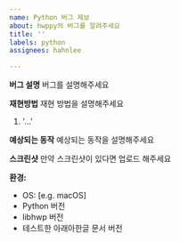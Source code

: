 ```yaml
---
name: Python 버그 제보
about: hwppy의 버그를 알려주세요
title: ''
labels: python
assignees: hahnlee

---
```


**버그 설명**
버그를 설명해주세요

**재현방법**
재현 방법을 설명해주세요
1.  '...'

**예상되는 동작**
예상되는 동작을 설명해주세요

**스크린샷**
만약 스크린샷이 있다면 업로드 해주세요

**환경:**
 - OS: [e.g. macOS]
 - Python 버전
 - libhwp 버전
 - 테스트한 아래아한글 문서 버전
